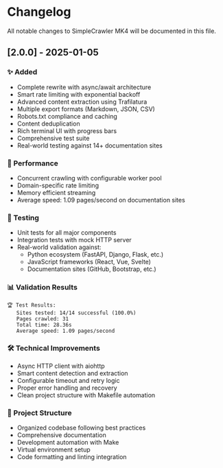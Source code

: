 # Changelog

All notable changes to SimpleCrawler MK4 will be documented in this file.

## [2.0.0] - 2025-01-05

### ✨ Added
- Complete rewrite with async/await architecture
- Smart rate limiting with exponential backoff
- Advanced content extraction using Trafilatura
- Multiple export formats (Markdown, JSON, CSV)
- Robots.txt compliance and caching
- Content deduplication
- Rich terminal UI with progress bars
- Comprehensive test suite
- Real-world testing against 14+ documentation sites

### 🚀 Performance
- Concurrent crawling with configurable worker pool
- Domain-specific rate limiting
- Memory efficient streaming
- Average speed: 1.09 pages/second on documentation sites

### 🧪 Testing
- Unit tests for all major components
- Integration tests with mock HTTP server
- Real-world validation against:
  - Python ecosystem (FastAPI, Django, Flask, etc.)
  - JavaScript frameworks (React, Vue, Svelte)
  - Documentation sites (GitHub, Bootstrap, etc.)

### 📊 Validation Results
```
🏆 Test Results:
   Sites tested: 14/14 successful (100.0%)
   Pages crawled: 31
   Total time: 28.36s
   Average speed: 1.09 pages/second
```

### 🛠 Technical Improvements
- Async HTTP client with aiohttp
- Smart content detection and extraction
- Configurable timeout and retry logic
- Proper error handling and recovery
- Clean project structure with Makefile automation

### 📁 Project Structure
- Organized codebase following best practices
- Comprehensive documentation
- Development automation with Make
- Virtual environment setup
- Code formatting and linting integration